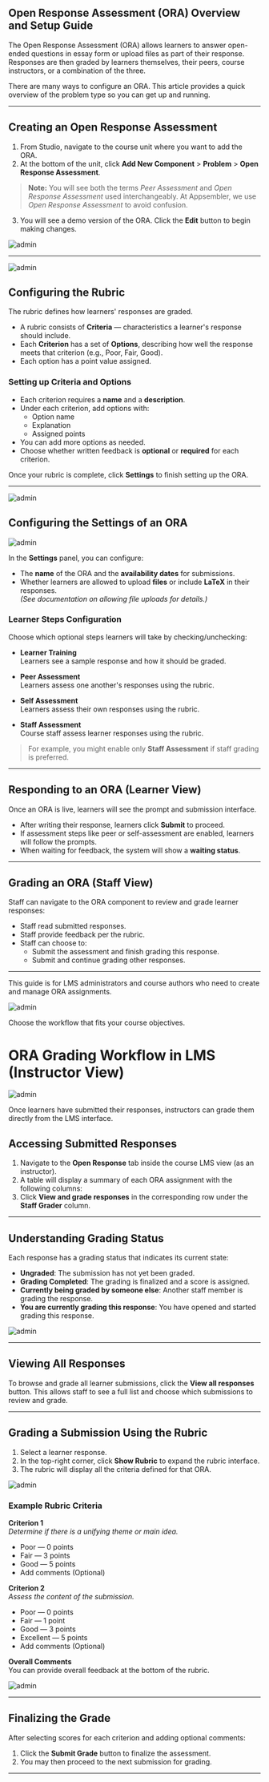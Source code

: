 ## Open Response Assessment (ORA) Overview and Setup Guide

The Open Response Assessment (ORA) allows learners to answer open-ended questions in essay form or upload files as part of their response. Responses are then graded by learners themselves, their peers, course instructors, or a combination of the three.

There are many ways to configure an ORA. This article provides a quick overview of the problem type so you can get up and running.


---

## Creating an Open Response Assessment

1. From Studio, navigate to the course unit where you want to add the ORA.
2. At the bottom of the unit, click **Add New Component** > **Problem** > **Open Response Assessment**.

> **Note:** You will see both the terms *Peer Assessment* and *Open Response Assessment* used interchangeably. At Appsembler, we use *Open Response Assessment* to avoid confusion.

3. You will see a demo version of the ORA. Click the **Edit** button to begin making changes.

![admin](../images/admin37.png)


---

![admin](../images/admin38.png)

## Configuring the Rubric

The rubric defines how learners' responses are graded.

- A rubric consists of **Criteria** — characteristics a learner's response should include.
- Each **Criterion** has a set of **Options**, describing how well the response meets that criterion (e.g., Poor, Fair, Good).
- Each option has a point value assigned.

### Setting up Criteria and Options

- Each criterion requires a **name** and a **description**.
- Under each criterion, add options with:
  - Option name
  - Explanation
  - Assigned points
- You can add more options as needed.
- Choose whether written feedback is **optional** or **required** for each criterion.

Once your rubric is complete, click **Settings** to finish setting up the ORA.

---
![admin](../images/admin39.png)


## Configuring the Settings of an ORA

![admin](../images/admin41.png)


In the **Settings** panel, you can configure:

- The **name** of the ORA and the **availability dates** for submissions.
- Whether learners are allowed to upload **files** or include **LaTeX** in their responses.  
  *(See documentation on allowing file uploads for details.)*

### Learner Steps Configuration

Choose which optional steps learners will take by checking/unchecking:

- **Learner Training**  
  Learners see a sample response and how it should be graded.

- **Peer Assessment**  
  Learners assess one another's responses using the rubric.

- **Self Assessment**  
  Learners assess their own responses using the rubric.

- **Staff Assessment**  
  Course staff assess learner responses using the rubric.

> For example, you might enable only **Staff Assessment** if staff grading is preferred.

---

## Responding to an ORA (Learner View)

Once an ORA is live, learners will see the prompt and submission interface.

- After writing their response, learners click **Submit** to proceed.
- If assessment steps like peer or self-assessment are enabled, learners will follow the prompts.
- When waiting for feedback, the system will show a **waiting status**.

---

## Grading an ORA (Staff View)

Staff can navigate to the ORA component to review and grade learner responses:

- Staff read submitted responses.
- Staff provide feedback per the rubric.
- Staff can choose to:
  - Submit the assessment and finish grading this response.
  - Submit and continue grading other responses.

---

This guide is for LMS administrators and course authors who need to create and manage ORA assignments.

![admin](../images/admin43.png)


Choose the workflow that fits your course objectives.


# ORA Grading Workflow in LMS (Instructor View)

![admin](../images/admin45.png)


Once learners have submitted their responses, instructors can grade them directly from the LMS interface.

## Accessing Submitted Responses

1. Navigate to the **Open Response** tab inside the course LMS view (as an instructor).
2. A table will display a summary of each ORA assignment with the following columns:
3. Click **View and grade responses** in the corresponding row under the **Staff Grader** column.

---

## Understanding Grading Status

Each response has a grading status that indicates its current state:

- **Ungraded**: The submission has not yet been graded.
- **Grading Completed**: The grading is finalized and a score is assigned.
- **Currently being graded by someone else**: Another staff member is grading the response.
- **You are currently grading this response**: You have opened and started grading this response.

![admin](../images/admin46.png)


---

## Viewing All Responses

To browse and grade all learner submissions, click the **View all responses** button. This allows staff to see a full list and choose which submissions to review and grade.

---

## Grading a Submission Using the Rubric

1. Select a learner response.
2. In the top-right corner, click **Show Rubric** to expand the rubric interface.
3. The rubric will display all the criteria defined for that ORA.

![admin](../images/admin47.png)


### Example Rubric Criteria

**Criterion 1**  
*Determine if there is a unifying theme or main idea.*

- Poor — 0 points  
- Fair — 3 points  
- Good — 5 points  
- Add comments (Optional)

**Criterion 2**  
*Assess the content of the submission.*

- Poor — 0 points  
- Fair — 1 point  
- Good — 3 points  
- Excellent — 5 points  
- Add comments (Optional)

**Overall Comments**  
You can provide overall feedback at the bottom of the rubric.

![admin](../images/admin44.png)


---

## Finalizing the Grade

After selecting scores for each criterion and adding optional comments:

1. Click the **Submit Grade** button to finalize the assessment.
2. You may then proceed to the next submission for grading.

---


